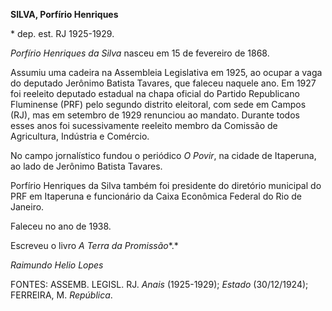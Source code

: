 **SILVA, Porfírio Henriques**

\* dep. est. RJ 1925-1929.

*Porfírio Henriques da Silva* nasceu em 15 de fevereiro de 1868.

Assumiu uma cadeira na Assembleia Legislativa em 1925, ao ocupar a vaga
do deputado Jerônimo Batista Tavares, que faleceu naquele ano. Em 1927
foi reeleito deputado estadual na chapa oficial do Partido Republicano
Fluminense (PRF) pelo segundo distrito eleitoral, com sede em Campos
(RJ), mas em setembro de 1929 renunciou ao mandato. Durante todos esses
anos foi sucessivamente reeleito membro da Comissão de Agricultura,
Indústria e Comércio.

No campo jornalístico fundou o periódico *O Povir*, na cidade de
Itaperuna, ao lado de Jerônimo Batista Tavares.

Porfírio Henriques da Silva também foi presidente do diretório municipal
do PRF em Itaperuna e funcionário da Caixa Econômica Federal do Rio de
Janeiro.

Faleceu no ano de 1938.

Escreveu o livro *A Terra da Promissão**.*

*Raimundo Helio Lopes*

FONTES: ASSEMB. LEGISL. RJ. *Anais* (1925-1929); *Estado* (30/12/1924);
FERREIRA, M. *República*.
